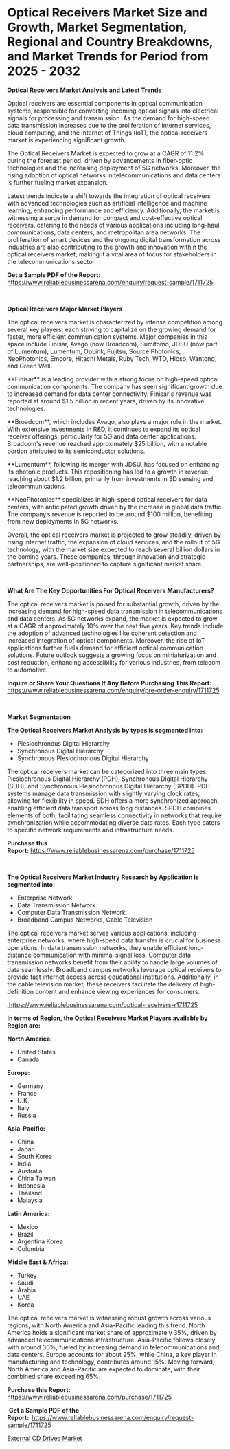 <p><h1>Optical Receivers Market Size and Growth, Market Segmentation, Regional and Country Breakdowns, and Market Trends for Period from 2025 -  2032</h1></p><p><strong>Optical Receivers Market Analysis and Latest Trends</strong></p>
<p><p>Optical receivers are essential components in optical communication systems, responsible for converting incoming optical signals into electrical signals for processing and transmission. As the demand for high-speed data transmission increases due to the proliferation of internet services, cloud computing, and the Internet of Things (IoT), the optical receivers market is experiencing significant growth. </p><p>The Optical Receivers Market is expected to grow at a CAGR of 11.2% during the forecast period, driven by advancements in fiber-optic technologies and the increasing deployment of 5G networks. Moreover, the rising adoption of optical networks in telecommunications and data centers is further fueling market expansion. </p><p>Latest trends indicate a shift towards the integration of optical receivers with advanced technologies such as artificial intelligence and machine learning, enhancing performance and efficiency. Additionally, the market is witnessing a surge in demand for compact and cost-effective optical receivers, catering to the needs of various applications including long-haul communications, data centers, and metropolitan area networks. The proliferation of smart devices and the ongoing digital transformation across industries are also contributing to the growth and innovation within the optical receivers market, making it a vital area of focus for stakeholders in the telecommunications sector.</p></p>
<p><strong>Get a Sample PDF of the Report:&nbsp;</strong> <a href="https://www.reliablebusinessarena.com/enquiry/request-sample/1711725?utm_campaign=2262&utm_medium=2&utm_source=Github&utm_content=ia&utm_term=11022025&utm_id=optical-receivers">https://www.reliablebusinessarena.com/enquiry/request-sample/1711725</a></p>
<p>&nbsp;</p>
<p><strong>Optical Receivers Major Market Players</strong></p>
<p><p>The optical receivers market is characterized by intense competition among several key players, each striving to capitalize on the growing demand for faster, more efficient communication systems. Major companies in this space include Finisar, Avago (now Broadcom), Sumitomo, JDSU (now part of Lumentum), Lumentum, OpLink, Fujitsu, Source Photonics, NeoPhotonics, Emcore, Hitachi Metals, Ruby Tech, WTD, Hioso, Wantong, and Green Well.</p><p>**Finisar** is a leading provider with a strong focus on high-speed optical communication components. The company has seen significant growth due to increased demand for data center connectivity. Finisar's revenue was reported at around $1.5 billion in recent years, driven by its innovative technologies.</p><p>**Broadcom**, which includes Avago, also plays a major role in the market. With extensive investments in R&D, it continues to expand its optical receiver offerings, particularly for 5G and data center applications. Broadcom's revenue reached approximately $25 billion, with a notable portion attributed to its semiconductor solutions.</p><p>**Lumentum**, following its merger with JDSU, has focused on enhancing its photonic products. This repositioning has led to a growth in revenue, reaching about $1.2 billion, primarily from investments in 3D sensing and telecommunications.</p><p>**NeoPhotonics** specializes in high-speed optical receivers for data centers, with anticipated growth driven by the increase in global data traffic. The company’s revenue is reported to be around $100 million, benefiting from new deployments in 5G networks.</p><p>Overall, the optical receivers market is projected to grow steadily, driven by rising internet traffic, the expansion of cloud services, and the rollout of 5G technology, with the market size expected to reach several billion dollars in the coming years. These companies, through innovation and strategic partnerships, are well-positioned to capture significant market share.</p></p>
<p>&nbsp;</p>
<p><strong>What Are The Key Opportunities For Optical Receivers Manufacturers?</strong></p>
<p><p>The optical receivers market is poised for substantial growth, driven by the increasing demand for high-speed data transmission in telecommunications and data centers. As 5G networks expand, the market is expected to grow at a CAGR of approximately 10% over the next five years. Key trends include the adoption of advanced technologies like coherent detection and increased integration of optical components. Moreover, the rise of IoT applications further fuels demand for efficient optical communication solutions. Future outlook suggests a growing focus on miniaturization and cost reduction, enhancing accessibility for various industries, from telecom to automotive.</p></p>
<p><strong>Inquire or Share Your Questions If Any Before Purchasing This Report:</strong> <a href="https://www.reliablebusinessarena.com/enquiry/pre-order-enquiry/1711725?utm_campaign=2262&utm_medium=2&utm_source=Github&utm_content=ia&utm_term=11022025&utm_id=optical-receivers">https://www.reliablebusinessarena.com/enquiry/pre-order-enquiry/1711725</a></p>
<p>&nbsp;</p>
<p><strong>Market Segmentation</strong></p>
<p><strong>The Optical Receivers Market Analysis by types is segmented into:</strong></p>
<p><ul><li>Plesiochronous Digital Hierarchy</li><li>Synchronous Digital Hierarchy</li><li>Synchronous Plesiochronous Digital Hierarchy</li></ul></p>
<p><p>The optical receivers market can be categorized into three main types: Plesiochronous Digital Hierarchy (PDH), Synchronous Digital Hierarchy (SDH), and Synchronous Plesiochronous Digital Hierarchy (SPDH). PDH systems manage data transmission with slightly varying clock rates, allowing for flexibility in speed. SDH offers a more synchronized approach, enabling efficient data transport across long distances. SPDH combines elements of both, facilitating seamless connectivity in networks that require synchronization while accommodating diverse data rates. Each type caters to specific network requirements and infrastructure needs.</p></p>
<p><strong>Purchase this Report:&nbsp;</strong><a href="https://www.reliablebusinessarena.com/purchase/1711725?utm_campaign=2262&utm_medium=2&utm_source=Github&utm_content=ia&utm_term=11022025&utm_id=optical-receivers">https://www.reliablebusinessarena.com/purchase/1711725</a></p>
<p>&nbsp;</p>
<p><strong>The Optical Receivers Market Industry Research by Application is segmented into:</strong></p>
<p><ul><li>Enterprise Network</li><li>Data Transmission Network</li><li>Computer Data Transmission Network</li><li>Broadband Campus Networks, Cable Television</li></ul></p>
<p><p>The optical receivers market serves various applications, including enterprise networks, where high-speed data transfer is crucial for business operations. In data transmission networks, they enable efficient long-distance communication with minimal signal loss. Computer data transmission networks benefit from their ability to handle large volumes of data seamlessly. Broadband campus networks leverage optical receivers to provide fast internet access across educational institutions. Additionally, in the cable television market, these receivers facilitate the delivery of high-definition content and enhance viewing experiences for consumers.</p></p>
<p><a href="https://www.reliablebusinessarena.com/optical-receivers-r1711725?utm_campaign=2262&utm_medium=2&utm_source=Github&utm_content=ia&utm_term=11022025&utm_id=optical-receivers">&nbsp;https://www.reliablebusinessarena.com/optical-receivers-r1711725</a></p>
<p><strong>In terms of Region, the Optical Receivers Market Players available by Region are:</strong></p>
<p>
    <p> <strong> North America: </strong>
        <ul>
            <li>United States</li>
            <li>Canada</li>
        </ul>
        </p> 
    <p> <strong> Europe: </strong>
        <ul>
            <li>Germany</li>
            <li>France</li>
            <li>U.K.</li>
            <li>Italy</li>
            <li>Russia</li>
        </ul>
        </p> 
    <p> <strong> Asia-Pacific: </strong>
        <ul>
            <li>China</li>
            <li>Japan</li>
            <li>South Korea</li>
            <li>India</li>
            <li>Australia</li>
            <li>China Taiwan</li>
            <li>Indonesia</li>
            <li>Thailand</li>
            <li>Malaysia</li>
        </ul>
        </p> 
    <p> <strong> Latin America: </strong>
        <ul>
            <li>Mexico</li>
            <li>Brazil</li>
            <li>Argentina Korea</li>
            <li>Colombia</li>
        </ul>
        </p> 
    <p> <strong> Middle East & Africa: </strong>
        <ul>
            <li>Turkey</li>
            <li>Saudi</li>
            <li>Arabia</li>
            <li>UAE</li>
            <li>Korea</li>
        </ul>
    </p>
    </p>
<p><p>The optical receivers market is witnessing robust growth across various regions, with North America and Asia-Pacific leading this trend. North America holds a significant market share of approximately 35%, driven by advanced telecommunications infrastructure. Asia-Pacific follows closely with around 30%, fueled by increasing demand in telecommunications and data centers. Europe accounts for about 25%, while China, a key player in manufacturing and technology, contributes around 15%. Moving forward, North America and Asia-Pacific are expected to dominate, with their combined share exceeding 65%.</p></p>
<p><strong>Purchase this Report: </strong><a href="https://www.reliablebusinessarena.com/purchase/1711725?utm_campaign=2262&utm_medium=2&utm_source=Github&utm_content=ia&utm_term=11022025&utm_id=optical-receivers">https://www.reliablebusinessarena.com/purchase/1711725</a></p>
<p>&nbsp;<strong>Get a Sample PDF of the Report:&nbsp;&nbsp;</strong><a href="https://www.reliablebusinessarena.com/enquiry/request-sample/1711725?utm_campaign=2262&utm_medium=2&utm_source=Github&utm_content=ia&utm_term=11022025&utm_id=optical-receivers">https://www.reliablebusinessarena.com/enquiry/request-sample/1711725</a></p>
<p><strong></strong></p>
<p><p><a href="https://github.com/leopardmicheal7019/Market-Research-Report-List-1/blob/main/external-cd-drives-market.md?utm_campaign=2262&utm_medium=2&utm_source=Github&utm_content=ia&utm_term=11022025&utm_id=optical-receivers">External CD Drives Market</a></p></p>